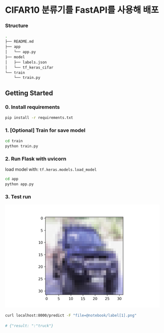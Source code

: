 # CIFAR10 분류기를 FastAPI를 사용해 배포

### Structure

```bash
.
├── README.md
├── app
│   └── app.py
├── model
│   ├── labels.json
│   └── tf_keras_cifar
└── train
    └── train.py
```

## Getting Started

### 0. Install requirements

```bash
pip install -r requirements.txt
```

### 1. [Optional] Train for save model

```bash
cd train
python train.py
```

### 2. Run Flask with uvicorn

load model with: `tf.keras.models.load_model`

```bash
cd app
python app.py
```

### 3. Test run

![truck](notebook/label[1].png)

```bash
curl localhost:8000/predict -F "file=@notebook/label[1].png"

# {"result: ":"truck"}
```
